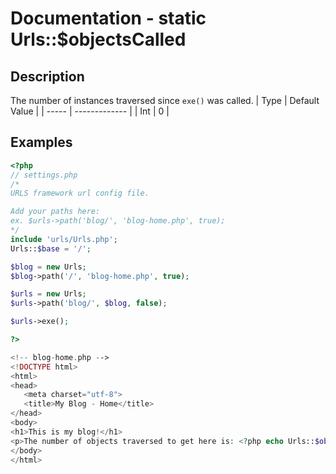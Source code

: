 # Documentation - static Urls::$objectsCalled
## Description
The number of instances traversed since `exe()` was called.
|  Type | Default Value |
| ----- | ------------- |
|  Int  |       0       |
## Examples
```PHP
<?php
// settings.php
/*
URLS framework url config file.

Add your paths here:
ex. $urls->path('blog/', 'blog-home.php', true);
*/
include 'urls/Urls.php';
Urls::$base = '/';

$blog = new Urls;
$blog->path('/', 'blog-home.php', true);

$urls = new Urls;
$urls->path('blog/', $blog, false);

$urls->exe();

?>
```

```PHP
<!-- blog-home.php -->
<!DOCTYPE html>
<html>
<head>
   <meta charset="utf-8">
   <title>My Blog - Home</title>
</head>
<body>
<h1>This is my blog!</h1>
<p>The number of objects traversed to get here is: <?php echo Urls::$objectsCalled; ?>.</p> <!-- Should be 2 -->
</body>
</html>
```
